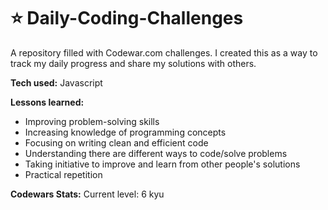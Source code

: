 # ⭐ Daily-Coding-Challenges

A repository filled with Codewar.com challenges. I created this as a way to track my daily progress and share my solutions with others.

<strong>Tech used:</strong> 
Javascript

<strong>Lessons learned:</strong> 
- Improving problem-solving skills<br>
- Increasing knowledge of programming concepts<br>
- Focusing on writing clean and efficient code<br>
- Understanding there are different ways to code/solve problems<br>
- Taking initiative to improve and learn from other people's solutions<br>
- Practical repetition <br>

<strong>Codewars Stats:</strong> 
Current level: 6 kyu
